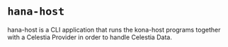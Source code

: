 # `hana-host`

hana-host is a CLI application that runs the kona-host programs together with a Celestia Provider in order to handle Celestia Data.
